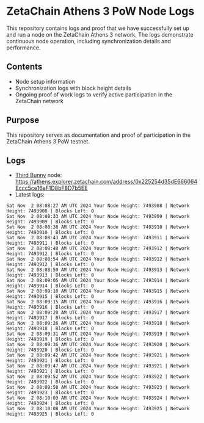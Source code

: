 # ZetaChain Athens 3 PoW Node Logs
This repository contains logs and proof that we have successfully set up and run a node on the ZetaChain Athens 3 network. The logs demonstrate continuous node operation, including synchronization details and performance.

## Contents
- Node setup information
- Synchronization logs with block height details
- Ongoing proof of work logs to verify active participation in the ZetaChain network

## Purpose
This repository serves as documentation and proof of participation in the ZetaChain Athens 3 PoW testnet.

## Logs

- [Third Bunny](https://thirdbunny.xyz/) node: https://athens.explorer.zetachain.com/address/0x225254d35dE666064Eccc5ce16eF1D8bF8D7b5EE
- Latest logs:
```
Sat Nov  2 08:08:27 AM UTC 2024 Your Node Height: 7493908 | Network Height: 7493908 | Blocks Left: 0
Sat Nov  2 08:08:33 AM UTC 2024 Your Node Height: 7493909 | Network Height: 7493909 | Blocks Left: 0
Sat Nov  2 08:08:38 AM UTC 2024 Your Node Height: 7493910 | Network Height: 7493910 | Blocks Left: 0
Sat Nov  2 08:08:43 AM UTC 2024 Your Node Height: 7493911 | Network Height: 7493911 | Blocks Left: 0
Sat Nov  2 08:08:48 AM UTC 2024 Your Node Height: 7493912 | Network Height: 7493912 | Blocks Left: 0
Sat Nov  2 08:08:54 AM UTC 2024 Your Node Height: 7493912 | Network Height: 7493912 | Blocks Left: 0
Sat Nov  2 08:08:59 AM UTC 2024 Your Node Height: 7493913 | Network Height: 7493913 | Blocks Left: 0
Sat Nov  2 08:09:05 AM UTC 2024 Your Node Height: 7493914 | Network Height: 7493914 | Blocks Left: 0
Sat Nov  2 08:09:10 AM UTC 2024 Your Node Height: 7493915 | Network Height: 7493915 | Blocks Left: 0
Sat Nov  2 08:09:15 AM UTC 2024 Your Node Height: 7493916 | Network Height: 7493916 | Blocks Left: 0
Sat Nov  2 08:09:20 AM UTC 2024 Your Node Height: 7493917 | Network Height: 7493917 | Blocks Left: 0
Sat Nov  2 08:09:26 AM UTC 2024 Your Node Height: 7493918 | Network Height: 7493918 | Blocks Left: 0
Sat Nov  2 08:09:31 AM UTC 2024 Your Node Height: 7493919 | Network Height: 7493919 | Blocks Left: 0
Sat Nov  2 08:09:36 AM UTC 2024 Your Node Height: 7493920 | Network Height: 7493920 | Blocks Left: 0
Sat Nov  2 08:09:42 AM UTC 2024 Your Node Height: 7493921 | Network Height: 7493921 | Blocks Left: 0
Sat Nov  2 08:09:47 AM UTC 2024 Your Node Height: 7493921 | Network Height: 7493921 | Blocks Left: 0
Sat Nov  2 08:09:52 AM UTC 2024 Your Node Height: 7493922 | Network Height: 7493922 | Blocks Left: 0
Sat Nov  2 08:09:58 AM UTC 2024 Your Node Height: 7493923 | Network Height: 7493923 | Blocks Left: 0
Sat Nov  2 08:10:03 AM UTC 2024 Your Node Height: 7493924 | Network Height: 7493924 | Blocks Left: 0
Sat Nov  2 08:10:08 AM UTC 2024 Your Node Height: 7493925 | Network Height: 7493925 | Blocks Left: 0
```
